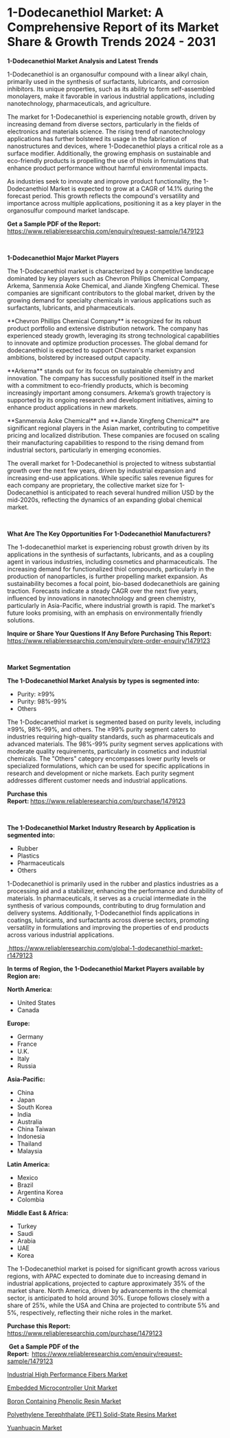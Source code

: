 <p><h1>1-Dodecanethiol Market: A Comprehensive Report of its Market Share & Growth Trends 2024 - 2031</h1></p><p><strong>1-Dodecanethiol Market Analysis and Latest Trends</strong></p>
<p><p>1-Dodecanethiol is an organosulfur compound with a linear alkyl chain, primarily used in the synthesis of surfactants, lubricants, and corrosion inhibitors. Its unique properties, such as its ability to form self-assembled monolayers, make it favorable in various industrial applications, including nanotechnology, pharmaceuticals, and agriculture. </p><p>The market for 1-Dodecanethiol is experiencing notable growth, driven by increasing demand from diverse sectors, particularly in the fields of electronics and materials science. The rising trend of nanotechnology applications has further bolstered its usage in the fabrication of nanostructures and devices, where 1-Dodecanethiol plays a critical role as a surface modifier. Additionally, the growing emphasis on sustainable and eco-friendly products is propelling the use of thiols in formulations that enhance product performance without harmful environmental impacts. </p><p>As industries seek to innovate and improve product functionality, the 1-Dodecanethiol Market is expected to grow at a CAGR of 14.1% during the forecast period. This growth reflects the compound's versatility and importance across multiple applications, positioning it as a key player in the organosulfur compound market landscape.</p></p>
<p><strong>Get a Sample PDF of the Report:&nbsp;</strong> <a href="https://www.reliableresearchiq.com/enquiry/request-sample/1479123?utm_campaign=1136&utm_medium=2&utm_source=Github&utm_content=ia&utm_term=12102024&utm_id=1-dodecanethiol">https://www.reliableresearchiq.com/enquiry/request-sample/1479123</a></p>
<p>&nbsp;</p>
<p><strong>1-Dodecanethiol Major Market Players</strong></p>
<p><p>The 1-Dodecanethiol market is characterized by a competitive landscape dominated by key players such as Chevron Phillips Chemical Company, Arkema, Sanmenxia Aoke Chemical, and Jiande Xingfeng Chemical. These companies are significant contributors to the global market, driven by the growing demand for specialty chemicals in various applications such as surfactants, lubricants, and pharmaceuticals.</p><p>**Chevron Phillips Chemical Company** is recognized for its robust product portfolio and extensive distribution network. The company has experienced steady growth, leveraging its strong technological capabilities to innovate and optimize production processes. The global demand for dodecanethiol is expected to support Chevron's market expansion ambitions, bolstered by increased output capacity.</p><p>**Arkema** stands out for its focus on sustainable chemistry and innovation. The company has successfully positioned itself in the market with a commitment to eco-friendly products, which is becoming increasingly important among consumers. Arkema’s growth trajectory is supported by its ongoing research and development initiatives, aiming to enhance product applications in new markets. </p><p>**Sanmenxia Aoke Chemical** and **Jiande Xingfeng Chemical** are significant regional players in the Asian market, contributing to competitive pricing and localized distribution. These companies are focused on scaling their manufacturing capabilities to respond to the rising demand from industrial sectors, particularly in emerging economies.</p><p>The overall market for 1-Dodecanethiol is projected to witness substantial growth over the next few years, driven by industrial expansion and increasing end-use applications. While specific sales revenue figures for each company are proprietary, the collective market size for 1-Dodecanethiol is anticipated to reach several hundred million USD by the mid-2020s, reflecting the dynamics of an expanding global chemical market.</p></p>
<p>&nbsp;</p>
<p><strong>What Are The Key Opportunities For 1-Dodecanethiol Manufacturers?</strong></p>
<p><p>The 1-dodecanethiol market is experiencing robust growth driven by its applications in the synthesis of surfactants, lubricants, and as a coupling agent in various industries, including cosmetics and pharmaceuticals. The increasing demand for functionalized thiol compounds, particularly in the production of nanoparticles, is further propelling market expansion. As sustainability becomes a focal point, bio-based dodecanethiols are gaining traction. Forecasts indicate a steady CAGR over the next five years, influenced by innovations in nanotechnology and green chemistry, particularly in Asia-Pacific, where industrial growth is rapid. The market's future looks promising, with an emphasis on environmentally friendly solutions.</p></p>
<p><strong>Inquire or Share Your Questions If Any Before Purchasing This Report:</strong> <a href="https://www.reliableresearchiq.com/enquiry/pre-order-enquiry/1479123?utm_campaign=1136&utm_medium=2&utm_source=Github&utm_content=ia&utm_term=12102024&utm_id=1-dodecanethiol">https://www.reliableresearchiq.com/enquiry/pre-order-enquiry/1479123</a></p>
<p>&nbsp;</p>
<p><strong>Market Segmentation</strong></p>
<p><strong>The 1-Dodecanethiol Market Analysis by types is segmented into:</strong></p>
<p><ul><li>Purity: ≥99%</li><li>Purity: 98%-99%</li><li>Others</li></ul></p>
<p><p>The 1-Dodecanethiol market is segmented based on purity levels, including ≥99%, 98%-99%, and others. The ≥99% purity segment caters to industries requiring high-quality standards, such as pharmaceuticals and advanced materials. The 98%-99% purity segment serves applications with moderate quality requirements, particularly in cosmetics and industrial chemicals. The "Others" category encompasses lower purity levels or specialized formulations, which can be used for specific applications in research and development or niche markets. Each purity segment addresses different customer needs and industrial applications.</p></p>
<p><strong>Purchase this Report:&nbsp;</strong><a href="https://www.reliableresearchiq.com/purchase/1479123?utm_campaign=1136&utm_medium=2&utm_source=Github&utm_content=ia&utm_term=12102024&utm_id=1-dodecanethiol">https://www.reliableresearchiq.com/purchase/1479123</a></p>
<p>&nbsp;</p>
<p><strong>The 1-Dodecanethiol Market Industry Research by Application is segmented into:</strong></p>
<p><ul><li>Rubber</li><li>Plastics</li><li>Pharmaceuticals</li><li>Others</li></ul></p>
<p><p>1-Dodecanethiol is primarily used in the rubber and plastics industries as a processing aid and a stabilizer, enhancing the performance and durability of materials. In pharmaceuticals, it serves as a crucial intermediate in the synthesis of various compounds, contributing to drug formulation and delivery systems. Additionally, 1-Dodecanethiol finds applications in coatings, lubricants, and surfactants across diverse sectors, promoting versatility in formulations and improving the properties of end products across various industrial applications.</p></p>
<p><a href="https://www.reliableresearchiq.com/global-1-dodecanethiol-market-r1479123?utm_campaign=1136&utm_medium=2&utm_source=Github&utm_content=ia&utm_term=12102024&utm_id=1-dodecanethiol">&nbsp;https://www.reliableresearchiq.com/global-1-dodecanethiol-market-r1479123</a></p>
<p><strong>In terms of Region, the 1-Dodecanethiol Market Players available by Region are:</strong></p>
<p>
    <p> <strong> North America: </strong>
        <ul>
            <li>United States</li>
            <li>Canada</li>
        </ul>
        </p> 
    <p> <strong> Europe: </strong>
        <ul>
            <li>Germany</li>
            <li>France</li>
            <li>U.K.</li>
            <li>Italy</li>
            <li>Russia</li>
        </ul>
        </p> 
    <p> <strong> Asia-Pacific: </strong>
        <ul>
            <li>China</li>
            <li>Japan</li>
            <li>South Korea</li>
            <li>India</li>
            <li>Australia</li>
            <li>China Taiwan</li>
            <li>Indonesia</li>
            <li>Thailand</li>
            <li>Malaysia</li>
        </ul>
        </p> 
    <p> <strong> Latin America: </strong>
        <ul>
            <li>Mexico</li>
            <li>Brazil</li>
            <li>Argentina Korea</li>
            <li>Colombia</li>
        </ul>
        </p> 
    <p> <strong> Middle East & Africa: </strong>
        <ul>
            <li>Turkey</li>
            <li>Saudi</li>
            <li>Arabia</li>
            <li>UAE</li>
            <li>Korea</li>
        </ul>
    </p>
    </p>
<p><p>The 1-Dodecanethiol market is poised for significant growth across various regions, with APAC expected to dominate due to increasing demand in industrial applications, projected to capture approximately 35% of the market share. North America, driven by advancements in the chemical sector, is anticipated to hold around 30%. Europe follows closely with a share of 25%, while the USA and China are projected to contribute 5% and 5%, respectively, reflecting their niche roles in the market.</p></p>
<p><strong>Purchase this Report: </strong><a href="https://www.reliableresearchiq.com/purchase/1479123?utm_campaign=1136&utm_medium=2&utm_source=Github&utm_content=ia&utm_term=12102024&utm_id=1-dodecanethiol">https://www.reliableresearchiq.com/purchase/1479123</a></p>
<p>&nbsp;<strong>Get a Sample PDF of the Report:&nbsp;&nbsp;</strong><a href="https://www.reliableresearchiq.com/enquiry/request-sample/1479123?utm_campaign=1136&utm_medium=2&utm_source=Github&utm_content=ia&utm_term=12102024&utm_id=1-dodecanethiol">https://www.reliableresearchiq.com/enquiry/request-sample/1479123</a></p>
<p><strong></strong></p>
<p><p><a href="https://github.com/GenaGaines34/Market-Research-Report-List-1/blob/main/industrial-high-performance-fibers-market.md?utm_campaign=1136&utm_medium=2&utm_source=Github&utm_content=ia&utm_term=12102024&utm_id=1-dodecanethiol">Industrial High Performance Fibers Market</a></p><p><a href="https://www.linkedin.com/pulse/influencing-factors-embedded-microcontroller-unit-market-8ltbc?utm_campaign=1136&utm_medium=2&utm_source=Github&utm_content=ia&utm_term=12102024&utm_id=1-dodecanethiol">Embedded Microcontroller Unit Market</a></p><p><a href="https://www.linkedin.com/pulse/boron-containing-phenolic-resin-market-analysis-report-bxdlc?utm_campaign=1136&utm_medium=2&utm_source=Github&utm_content=ia&utm_term=12102024&utm_id=1-dodecanethiol">Boron Containing Phenolic Resin Market</a></p><p><a href="https://github.com/shauntarfpso/Market-Research-Report-List-1/blob/main/polyethylene-terephthalate-pet-solid-state-resins-market.md?utm_campaign=1136&utm_medium=2&utm_source=Github&utm_content=ia&utm_term=12102024&utm_id=1-dodecanethiol">Polyethylene Terephthalate (PET) Solid-State Resins Market</a></p><p><a href="https://www.linkedin.com/pulse/yuanhuacin-market-size-share-growth-analysis-type-application-nzwec?utm_campaign=1136&utm_medium=2&utm_source=Github&utm_content=ia&utm_term=12102024&utm_id=1-dodecanethiol">Yuanhuacin Market</a></p></p>